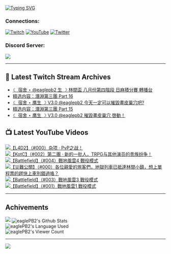 <!--### Hello people, I'm EaglePB2 - The one who building something for fun 👋
Thank you for standby for this profile.   
The purpose of this profile is coming soon.   
You may come back later, as you wish if this readme.md is updated.   -->

<a href="https://git.io/typing-svg"><img src="https://readme-typing-svg.herokuapp.com?font=Fira+Code&duration=1000&pause=5000&vCenter=true&random=false&width=500&lines=%F0%9F%91%8B+Hello+Everyone%2C+I'm+EaglePB2.;%F0%9F%99%87+Thank+you+for+stopping+by+my+profile.+;%F0%9F%94%AD+%3D%3D%3D%3D+%F0%9F%94%AD;%F0%9F%91%8B+%E4%BD%A0%E5%A5%BD%EF%BC%8C%E6%AD%A1%E8%BF%8E%E4%BE%86%E5%88%B0%E6%88%91%E7%9A%84%E4%BB%A3%E7%A2%BC%E5%BA%AB%E3%80%82;%F0%9F%99%87+%E6%84%9F%E8%AC%9D%E5%89%8D%E4%BE%86%E5%8F%83%E8%A7%80%E5%B0%8F%E5%B1%8B+owo~" alt="Typing SVG" /></a>

### Connections:

[![Twitch](https://img.shields.io/badge/Twitch-9347FF?style=flat-square&logo=twitch&logoColor=white)](https://www.twitch.tv/eaglepb2)
[![YouTube](https://img.shields.io/badge/YouTube-%23FF0000.svg?style=flat-square&logo=YouTube&logoColor=white)](https://www.youtube.com/eaglepb2)
[![Twitter](https://img.shields.io/badge/Twitter-%231DA1F2.svg?style=flat-square&logo=Twitter&logoColor=white)](https://twitter.com/eaglepb2)

### Discord Server:

[![](https://invidget.switchblade.xyz/qKrub9b?theme=dark&language=ch)](https://discord.gg/qKrub9b)

---

## 👾 Latest Twitch Stream Archives
<!-- TWITCH:START -->
- [☾ 宿舍 ⋆ @eaglepb2 生 ☽ 林間盃 八月份第四階段 日麻積分賽 轉播台](https://www.twitch.tv/videos/2236128567)
- [精选内容：潛淵第三團 Part 16](https://www.twitch.tv/videos/2235124793)
- [☾ 宿舍 ⋆ 鹰生 ☽ V3.0 @eaglepb2 今天一定可以摧毀畫皮巢穴吧?](https://www.twitch.tv/videos/2232694715)
- [精选内容：潛淵第三團 Part 15](https://www.twitch.tv/videos/2231861463)
- [☾ 宿舍 ⋆ 鹰生 ☽ V3.0 @eaglepb2 摧毀畫皮巢穴 啓動！](https://www.twitch.tv/videos/2231752021)
<!-- TWITCH:END -->



## 📺 Latest YouTube Videos
<!-- YOUTUBE:START -->
<!-- YOUTUBE:END -->

<!-- BEGIN YOUTUBE-CARDS -->
<a href="https://www.youtube.com/watch?v=KBuufpK4SRw">
  <picture>
    <source media="(prefers-color-scheme: dark)" srcset="https://ytcards.demolab.com/?id=KBuufpK4SRw&title=%E3%80%90L4D2%E3%80%91%EF%BC%88%23000%EF%BC%89%E6%9D%82%E9%A1%B9+%C2%B7+PvP%E4%B9%8B%E6%88%98%EF%BC%81&lang=zh&timestamp=1724903235&background_color=%230d1117&title_color=%23ffffff&stats_color=%23dedede&max_title_lines=1&width=250&border_radius=5&duration=15452">
    <img src="https://ytcards.demolab.com/?id=KBuufpK4SRw&title=%E3%80%90L4D2%E3%80%91%EF%BC%88%23000%EF%BC%89%E6%9D%82%E9%A1%B9+%C2%B7+PvP%E4%B9%8B%E6%88%98%EF%BC%81&lang=zh&timestamp=1724903235&background_color=%23ffffff&title_color=%2324292f&stats_color=%2357606a&max_title_lines=1&width=250&border_radius=5&duration=15452" alt="【L4D2】（#000）杂项 · PvP之战！" title="【L4D2】（#000）杂项 · PvP之战！">
  </picture>
</a>
<a href="https://www.youtube.com/watch?v=Ml4s0w-7Y5k">
  <picture>
    <source media="(prefers-color-scheme: dark)" srcset="https://ytcards.demolab.com/?id=Ml4s0w-7Y5k&title=%E3%80%90KotC%E3%80%91%EF%BC%88%23002%EF%BC%89%E7%AC%AC%E4%BA%8C%E5%9C%98+%C2%B7+%E6%96%B0%E7%9A%84%E4%B8%80%E6%89%B9%E4%BA%BA%EF%BC%8CTRPG%E4%B8%8E%E5%85%B6%E4%BB%96%E6%BC%94%E5%91%98%E7%9A%84%E8%B4%B5%E6%97%8F%E7%BA%B7%E4%BA%89%EF%BC%81&lang=zh&timestamp=1724819442&background_color=%230d1117&title_color=%23ffffff&stats_color=%23dedede&max_title_lines=1&width=250&border_radius=5&duration=10679">
    <img src="https://ytcards.demolab.com/?id=Ml4s0w-7Y5k&title=%E3%80%90KotC%E3%80%91%EF%BC%88%23002%EF%BC%89%E7%AC%AC%E4%BA%8C%E5%9C%98+%C2%B7+%E6%96%B0%E7%9A%84%E4%B8%80%E6%89%B9%E4%BA%BA%EF%BC%8CTRPG%E4%B8%8E%E5%85%B6%E4%BB%96%E6%BC%94%E5%91%98%E7%9A%84%E8%B4%B5%E6%97%8F%E7%BA%B7%E4%BA%89%EF%BC%81&lang=zh&timestamp=1724819442&background_color=%23ffffff&title_color=%2324292f&stats_color=%2357606a&max_title_lines=1&width=250&border_radius=5&duration=10679" alt="【KotC】（#002）第二團 · 新的一批人，TRPG与其他演员的贵族纷争！" title="【KotC】（#002）第二團 · 新的一批人，TRPG与其他演员的贵族纷争！">
  </picture>
</a>
<a href="https://www.youtube.com/watch?v=yCC_U0qdnuY">
  <picture>
    <source media="(prefers-color-scheme: dark)" srcset="https://ytcards.demolab.com/?id=yCC_U0qdnuY&title=%E3%80%90Battlefield%E3%80%91%EF%BC%88%23004%EF%BC%89%E6%88%B0%E5%9C%B0%E9%A2%A8%E9%9B%B24+%E6%88%B0%E5%BD%B9%E6%A8%A1%E5%BC%8F&lang=zh&timestamp=1724743580&background_color=%230d1117&title_color=%23ffffff&stats_color=%23dedede&max_title_lines=1&width=250&border_radius=5&duration=22592">
    <img src="https://ytcards.demolab.com/?id=yCC_U0qdnuY&title=%E3%80%90Battlefield%E3%80%91%EF%BC%88%23004%EF%BC%89%E6%88%B0%E5%9C%B0%E9%A2%A8%E9%9B%B24+%E6%88%B0%E5%BD%B9%E6%A8%A1%E5%BC%8F&lang=zh&timestamp=1724743580&background_color=%23ffffff&title_color=%2324292f&stats_color=%2357606a&max_title_lines=1&width=250&border_radius=5&duration=22592" alt="【Battlefield】（#004）戰地風雲4 戰役模式" title="【Battlefield】（#004）戰地風雲4 戰役模式">
  </picture>
</a>
<a href="https://www.youtube.com/watch?v=B3TJaPqKcq4">
  <picture>
    <source media="(prefers-color-scheme: dark)" srcset="https://ytcards.demolab.com/?id=B3TJaPqKcq4&title=%E3%80%90%E7%81%BD%E9%9B%A3%E5%85%AC%E9%97%9C%E3%80%91%EF%BC%88%23000%EF%BC%89%E5%90%84%E4%BD%8D%E8%A6%AA%E6%84%9B%E7%9A%84%E6%97%85%E5%AE%A2%E5%80%91%EF%BC%8C%E5%9C%B0%E7%8D%84%E5%88%97%E8%BB%8A%E5%B7%B2%E6%8A%B5%E9%81%94%E6%9E%97%E9%96%93%E5%B0%8F%E9%8E%AE%EF%BC%8C%E6%83%B3%E4%B8%8A%E5%96%AE%E7%A8%8B%E7%A5%A8%E7%9A%84%E8%B6%95%E5%BF%AB%E4%B8%8A%E8%BB%8A%E5%88%A5%E9%8C%AF%E9%81%8E%E5%92%AF%EF%BC%9F&lang=zh&timestamp=1724648036&background_color=%230d1117&title_color=%23ffffff&stats_color=%23dedede&max_title_lines=1&width=250&border_radius=5&duration=19333">
    <img src="https://ytcards.demolab.com/?id=B3TJaPqKcq4&title=%E3%80%90%E7%81%BD%E9%9B%A3%E5%85%AC%E9%97%9C%E3%80%91%EF%BC%88%23000%EF%BC%89%E5%90%84%E4%BD%8D%E8%A6%AA%E6%84%9B%E7%9A%84%E6%97%85%E5%AE%A2%E5%80%91%EF%BC%8C%E5%9C%B0%E7%8D%84%E5%88%97%E8%BB%8A%E5%B7%B2%E6%8A%B5%E9%81%94%E6%9E%97%E9%96%93%E5%B0%8F%E9%8E%AE%EF%BC%8C%E6%83%B3%E4%B8%8A%E5%96%AE%E7%A8%8B%E7%A5%A8%E7%9A%84%E8%B6%95%E5%BF%AB%E4%B8%8A%E8%BB%8A%E5%88%A5%E9%8C%AF%E9%81%8E%E5%92%AF%EF%BC%9F&lang=zh&timestamp=1724648036&background_color=%23ffffff&title_color=%2324292f&stats_color=%2357606a&max_title_lines=1&width=250&border_radius=5&duration=19333" alt="【災難公關】（#000）各位親愛的旅客們，地獄列車已抵達林間小鎮，想上單程票的趕快上車別錯過咯？" title="【災難公關】（#000）各位親愛的旅客們，地獄列車已抵達林間小鎮，想上單程票的趕快上車別錯過咯？">
  </picture>
</a>
<a href="https://www.youtube.com/watch?v=Wp1iHACcz5Q">
  <picture>
    <source media="(prefers-color-scheme: dark)" srcset="https://ytcards.demolab.com/?id=Wp1iHACcz5Q&title=%E3%80%90Battlefield%E3%80%91%EF%BC%88%23003%EF%BC%89%E6%88%B0%E5%9C%B0%E9%A2%A8%E9%9B%B23+%E6%88%B0%E5%BD%B9%E6%A8%A1%E5%BC%8F&lang=zh&timestamp=1724569915&background_color=%230d1117&title_color=%23ffffff&stats_color=%23dedede&max_title_lines=1&width=250&border_radius=5&duration=18148">
    <img src="https://ytcards.demolab.com/?id=Wp1iHACcz5Q&title=%E3%80%90Battlefield%E3%80%91%EF%BC%88%23003%EF%BC%89%E6%88%B0%E5%9C%B0%E9%A2%A8%E9%9B%B23+%E6%88%B0%E5%BD%B9%E6%A8%A1%E5%BC%8F&lang=zh&timestamp=1724569915&background_color=%23ffffff&title_color=%2324292f&stats_color=%2357606a&max_title_lines=1&width=250&border_radius=5&duration=18148" alt="【Battlefield】（#003）戰地風雲3 戰役模式" title="【Battlefield】（#003）戰地風雲3 戰役模式">
  </picture>
</a>
<a href="https://www.youtube.com/watch?v=NeCovtBgpes">
  <picture>
    <source media="(prefers-color-scheme: dark)" srcset="https://ytcards.demolab.com/?id=NeCovtBgpes&title=%E3%80%90Battlefield%E3%80%91%EF%BC%88%23001%EF%BC%89%E6%88%B0%E5%9C%B0%E9%A2%A8%E9%9B%B21+%E6%88%B0%E5%BD%B9%E6%A8%A1%E5%BC%8F&lang=zh&timestamp=1724482726&background_color=%230d1117&title_color=%23ffffff&stats_color=%23dedede&max_title_lines=1&width=250&border_radius=5&duration=26141">
    <img src="https://ytcards.demolab.com/?id=NeCovtBgpes&title=%E3%80%90Battlefield%E3%80%91%EF%BC%88%23001%EF%BC%89%E6%88%B0%E5%9C%B0%E9%A2%A8%E9%9B%B21+%E6%88%B0%E5%BD%B9%E6%A8%A1%E5%BC%8F&lang=zh&timestamp=1724482726&background_color=%23ffffff&title_color=%2324292f&stats_color=%2357606a&max_title_lines=1&width=250&border_radius=5&duration=26141" alt="【Battlefield】（#001）戰地風雲1 戰役模式" title="【Battlefield】（#001）戰地風雲1 戰役模式">
  </picture>
</a>
<!-- END YOUTUBE-CARDS -->

---

## Achivements
[![](https://github-profile-trophy.vercel.app/?username=eaglepb2&theme=monokai&no-bg=true&&title=Repositories,Issues,Commit,MultiLanguage)](https://github.com/anuraghazra/github-readme-stats)
<img align="center" alt="eaglePB2's Github Stats" src="https://github-readme-stats.vercel.app/api?username=eaglePB2&show_icons=true&hide_border=true&theme=merko" />
<br>
<img align="center" alt="eaglePB2's Language Used" src="https://github-readme-stats.vercel.app/api/top-langs/?username=eaglePB2&show_icons=true&hide_border=true&theme=merko&layout=compact&langs_count=8" />
<br>
<img align="center" alt="eaglePB2's Viewer Count" src="https://visitcount.itsvg.in/api?id=eaglepb2&label=Profile%20Views&color=3&icon=5&pretty=true" />

<hr>

<!-- RANDOMQUOTE:START -->
![](https://quotes-github-readme.vercel.app/api?type=horizontal&theme=merko)
<!-- RANDOMQUOTE:END -->


<!--
       _____   _   _   _____       _____   _   _   ____   
      |_   _| | | | | |  ___|     |  ___| | \ | | |  _  \  
        | |   | |_| | | |___      | |___  |  \| | | | | | 
        | |   |  _  | |  ___|     |  ___| |     | | | | | 
        | |   | | | | | |___      | |___  | |\  | | |_| | 
        |_|   |_| |_| |_____|     |_____| |_| \_| |____ / 
      
-->
